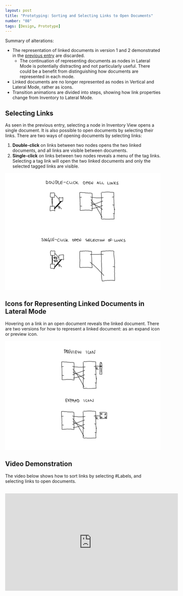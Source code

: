 ```yaml
---
layout: post
title: "Prototyping: Sorting and Selecting Links to Open Documents"
number: "08"
tags: [Design, Prototype]
---
```


Summary of alterations:
- The representation of linked documents  in version 1 and 2 demonstrated in the [previous entry](07) are discarded.
	- The continuation of representing documents as nodes in Lateral Mode is potentially distracting and not particularly useful. There could be a benefit from distinguishing how documents are represented in each mode.
- Linked documents are no longer represented as nodes in Vertical and Lateral Mode, rather as icons.
- Transition animations are divided into steps, showing how link properties change from Inventory to Lateral Mode.

## Selecting Links

As seen in the previous entry, selecting a node in Inventory View opens a single document. It is also possible to open documents by selecting their links. There are two ways of opening documents by selecting links:
1. **Double-click** on links between two nodes opens the two linked documents, and all links are visible between documents.
2. **Single-click** on links between two nodes reveals a menu of the tag links. Selecting a tag link will open the two linked documents and only the selected tagged links are visible.

![](assets/selecting_links.png)

## Icons for Representing Linked Documents in Lateral Mode

Hovering on a link in an open document reveals the linked document. There are two versions for how to represent a linked document: as an expand icon or preview icon.

![](assets/preview_expand_icons.png)

## Video Demonstration

The video below shows how to sort links by selecting \#Labels, and selecting links to open documents.

<br>
<iframe width="560" height="315" src="https://www.youtube.com/embed/KkLsF9JbPdM" title="YouTube video player" frameborder="0" allow="accelerometer; autoplay; clipboard-write; encrypted-media; gyroscope; picture-in-picture" allowfullscreen></iframe>
<br>
